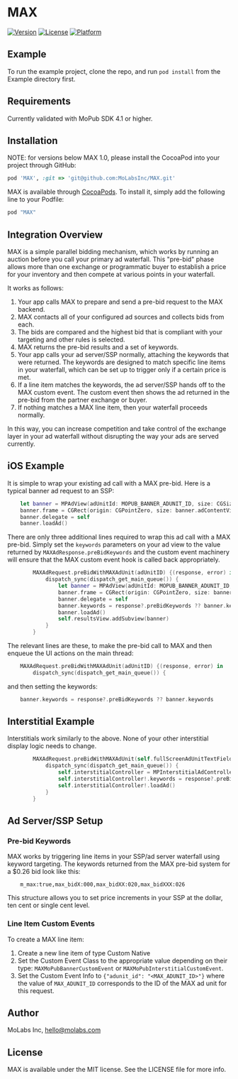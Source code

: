 # MAX

[![Version](https://img.shields.io/cocoapods/v/MAX.svg?style=flat)](http://cocoapods.org/pods/MAX)
[![License](https://img.shields.io/cocoapods/l/MAX.svg?style=flat)](http://cocoapods.org/pods/MAX)
[![Platform](https://img.shields.io/cocoapods/p/MAX.svg?style=flat)](http://cocoapods.org/pods/MAX)

## Example

To run the example project, clone the repo, and run `pod install` from the Example directory first.

## Requirements

Currently validated with MoPub SDK 4.1 or higher.

## Installation

NOTE: for versions below MAX 1.0, please install the CocoaPod into your project through GitHub:

```ruby
pod 'MAX', :git => 'git@github.com:MoLabsInc/MAX.git'
```

MAX is available through [CocoaPods](http://cocoapods.org). To install
it, simply add the following line to your Podfile:

```ruby
pod "MAX"
```

## Integration Overview

MAX is a simple parallel bidding mechanism, which works by running an auction before you call your
primary ad waterfall. This "pre-bid" phase allows more than one exchange or programmatic buyer to 
establish a price for your inventory and then compete at various points in your waterfall.

It works as follows:

1. Your app calls MAX to prepare and send a pre-bid request to the MAX backend.
2. MAX contacts all of your configured ad sources and collects bids from each.
3. The bids are compared and the highest bid that is compliant with your targeting and other
rules is selected.
4. MAX returns the pre-bid results and a set of keywords.
5. Your app calls your ad server/SSP normally, attaching the keywords that were returned. The keywords are designed to match specific line items in your waterfall, which can be set up to trigger only if a certain price is met.
6. If a line item matches the keywords, the ad server/SSP hands off to the MAX custom event. The custom event then shows the ad returned in the pre-bid from the partner exchange or buyer.
7. If nothing matches a MAX line item, then your waterfall proceeds normally.

In this way, you can increase competition and take control of the exchange layer in your ad waterfall without disrupting
the way your ads are served currently.

## iOS Example

It is simple to wrap your existing ad call with a MAX pre-bid. Here is a typical banner ad request to an SSP:

```swift
    let banner = MPAdView(adUnitId: MOPUB_BANNER_ADUNIT_ID, size: CGSizeMake(320, 50))
    banner.frame = CGRect(origin: CGPointZero, size: banner.adContentViewSize())
    banner.delegate = self
    banner.loadAd()
```

There are only three additional lines required to wrap this ad call with a MAX pre-bid. Simply set the `keywords`
parameters on your ad view to the value returned by `MAXAdResponse.preBidKeywords` and the custom event machinery
will ensure that the MAX custom event hook is called back appropriately.

```swift
        MAXAdRequest.preBidWithMAXAdUnit(adUnitID) {(response, error) in
            dispatch_sync(dispatch_get_main_queue()) {
                let banner = MPAdView(adUnitId: MOPUB_BANNER_ADUNIT_ID, size: CGSizeMake(320, 50))
                banner.frame = CGRect(origin: CGPointZero, size: banner.adContentViewSize())
                banner.delegate = self
                banner.keywords = response?.preBidKeywords ?? banner.keywords
                banner.loadAd()
                self.resultsView.addSubview(banner)
            }
        }
```

The relevant lines are these, to make the pre-bid call to MAX and then enqueue the UI actions on the main thread:

```swift
    MAXAdRequest.preBidWithMAXAdUnit(adUnitID) {(response, error) in
        dispatch_sync(dispatch_get_main_queue()) {
```

and then setting the keywords:

```swift
    banner.keywords = response?.preBidKeywords ?? banner.keywords
```

## Interstitial Example

Interstitials work similarly to the above. None of your other interstitial display logic needs to change.

```swift
        MAXAdRequest.preBidWithMAXAdUnit(self.fullScreenAdUnitTextField.text!) {(response, error) in
            dispatch_sync(dispatch_get_main_queue()) {
                self.interstitialController = MPInterstitialAdController(forAdUnitId: MOPUB_FULLSCREEN_ADUNIT_ID)
                self.interstitialController!.keywords = response?.preBidKeywords ?? self.interstitialController!.keywords
                self.interstitialController!.loadAd()
            }
        }
```

## Ad Server/SSP Setup

### Pre-bid Keywords 

MAX works by triggering line items in your SSP/ad server waterfall using keyword targeting. The keywords returned from
the MAX pre-bid system for a $0.26 bid look like this:

```
	m_max:true,max_bidX:000,max_bidXX:020,max_bidXXX:026
```

This structure allows you to set price increments in your SSP at the dollar, ten cent or single cent level. 

### Line Item Custom Events

To create a MAX line item:

1. Create a new line item of type Custom Native 
2. Set the Custom Event Class to the appropriate value depending on their type: `MAXMoPubBannerCustomEvent` or `MAXMoPubInterstitialCustomEvent`.
3. Set the Custom Event Info to `{"adunit_id": "<MAX_ADUNIT_ID>"}` where the value of `MAX_ADUNIT_ID` corresponds to the ID of the MAX ad unit for this request.

## Author

MoLabs Inc, hello@molabs.com

## License

MAX is available under the MIT license. See the LICENSE file for more info.
